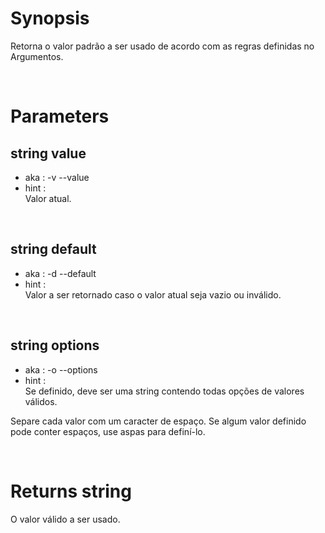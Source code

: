 # Synopsis

Retorna o valor padrão a ser usado de acordo com as regras definidas no 
Argumentos.



&nbsp;

# Parameters

## string value

- aka       : -v --value
- hint      :  
  Valor atual.

&nbsp;


## string default

- aka       : -d --default
- hint      :  
  Valor a ser retornado caso o valor atual seja vazio ou inválido.

&nbsp;


## string options

- aka       : -o --options
- hint      :  
  Se definido, deve ser uma string contendo todas opções de valores válidos.

Separe cada valor com um caracter de espaço.
Se algum valor definido pode conter espaços, use aspas para definí-lo.


&nbsp;



# Returns string

O valor válido a ser usado.
